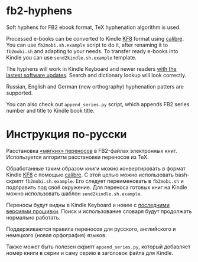 fb2-hyphens
===========

Soft hyphens for FB2 ebook format, TeX hyphenation algorithm is used.

Processed e-books can be converted to Kindle [KF8](http://www.amazon.com/gp/feature.html?ie=UTF8&docId=1000729511)
format using [calibre](http://calibre-ebook.com/).  You can use `fb2mobi.sh.example` script to do it, after
renaming it to `fb2mobi.sh` and adapting to your needs.  To transfer ready e-books into Kindle you can use 
`send2kindle.sh.example` template.

The hyphens will work in Kindle Keyboard and newer readers 
[with the lastest software updates](http://www.amazon.com/gp/help/customer/display.html/ref=hp_200127470_software?nodeId=200529680).
Search and dictionary lookup will look correctly.

Russian, English and German (new orthography) hyphenation patters are supported.

You can also check out `append_series.py` script, which appends FB2 series
number and title to Kindle book title.

Инструкция по-русски
====================

Расстановка [«мягких» переносов](http://ru.wikipedia.org/wiki/%D0%9F%D0%B5%D1%80%D0%B5%D0%BD%D0%BE%D1%81_%28%D1%82%D0%B8%D0%BF%D0%BE%D0%B3%D1%80%D0%B0%D1%84%D0%B8%D0%BA%D0%B0%29#.D0.9C.D1.8F.D0.B3.D0.BA.D0.B8.D0.B9_.D0.BF.D0.B5.D1.80.D0.B5.D0.BD.D0.BE.D1.81)
в FB2-файлах электронных книг.
Используется алгоритм расстановки переносов из TeX.

Обработанные таким образом книги можно конвертировать в формат Kindle [KF8](http://www.amazon.com/gp/feature.html?ie=UTF8&docId=1000729511) 
с помощью [calibre](http://calibre-ebook.com/). С этой целью можно использовать
bash-скрипт `fb2mobi.sh.example`.  Его следует переименовать в `fb2mobi.sh`
и подправить под своё окружение. Для переноса готовых книг на Kindle можно
использовать шаблон `send2kindle.sh.example`.

Переносы будут видны в Kindle Keyboard и новее с [последними версиями
прошивки](http://www.amazon.com/gp/help/customer/display.html/ref=hp_200127470_software?nodeId=200529680).
Поиск и использование словаря будут продолжать нормально работать.

Поддерживаются правила переносов для русского, английского и немецкого (новая
орфография) языков.

Также может быть полезен скрипт `append_series.py`, который добавляет номер
книги в серии и саму серию в заголовок файла для Kindle.

